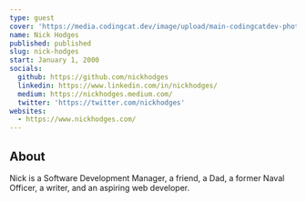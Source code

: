 ```yaml
---
type: guest
cover: 'https://media.codingcat.dev/image/upload/main-codingcatdev-photo/podcast-guest/nickhodges'
name: Nick Hodges
published: published
slug: nick-hodges
start: January 1, 2000
socials:
  github: https://github.com/nickhodges
  linkedin: https://www.linkedin.com/in/nickhodges/
  medium: https://nickhodges.medium.com/
  twitter: 'https://twitter.com/nickhodges'
websites:
  - https://www.nickhodges.com/
---
```


## About

Nick is a Software Development Manager, a friend, a Dad, a former Naval Officer, a writer, and an aspiring web developer.
